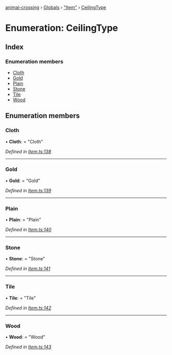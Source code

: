 [animal-crossing](../README.md) › [Globals](../globals.md) › ["Item"](../modules/_item_.md) › [CeilingType](_item_.ceilingtype.md)

# Enumeration: CeilingType

## Index

### Enumeration members

* [Cloth](_item_.ceilingtype.md#cloth)
* [Gold](_item_.ceilingtype.md#gold)
* [Plain](_item_.ceilingtype.md#plain)
* [Stone](_item_.ceilingtype.md#stone)
* [Tile](_item_.ceilingtype.md#tile)
* [Wood](_item_.ceilingtype.md#wood)

## Enumeration members

###  Cloth

• **Cloth**: = "Cloth"

*Defined in [Item.ts:138](https://github.com/Norviah/animal-crossing/blob/e2f78c4/module/types/Item.ts#L138)*

___

###  Gold

• **Gold**: = "Gold"

*Defined in [Item.ts:139](https://github.com/Norviah/animal-crossing/blob/e2f78c4/module/types/Item.ts#L139)*

___

###  Plain

• **Plain**: = "Plain"

*Defined in [Item.ts:140](https://github.com/Norviah/animal-crossing/blob/e2f78c4/module/types/Item.ts#L140)*

___

###  Stone

• **Stone**: = "Stone"

*Defined in [Item.ts:141](https://github.com/Norviah/animal-crossing/blob/e2f78c4/module/types/Item.ts#L141)*

___

###  Tile

• **Tile**: = "Tile"

*Defined in [Item.ts:142](https://github.com/Norviah/animal-crossing/blob/e2f78c4/module/types/Item.ts#L142)*

___

###  Wood

• **Wood**: = "Wood"

*Defined in [Item.ts:143](https://github.com/Norviah/animal-crossing/blob/e2f78c4/module/types/Item.ts#L143)*
